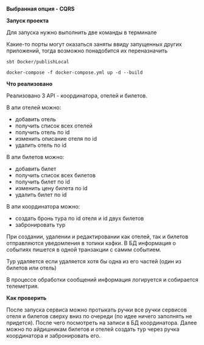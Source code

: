 **Выбранная опция - CQRS**

**Запуск проекта**

Для запуска нужно выполнить две команды в терминале

Какие-то порты могут оказаться заняты ввиду запущенных других приложений,
тогда возможно понадобится их переназначить

``sbt Docker/publishLocal``

``docker-compose -f docker-compose.yml up -d --build``

**Что реализовано**

Реализовано 3 API - координатора, отелей и билетов.

В апи отелей можно:

- добавить отель
- получить список всех отелей
- получить отель по id
- изменить описание отеля по id
- удалить отель по id

В апи билетов можно:
- добавить билет
- получить список всех билетов
- получить билет по id
- изменить цену билета по id
- удалить билет по id

В апи координатора можно:
- создать бронь тура по id отеля и id двух билетов
- забронировать тур

При создании, удалении и редактировании как отелей, 
так и билетов отправляются уведомления в топики кафки. 
В БД информация о событиях пишется в одной транзакции с самим событием.

Тур удаляется если удаляется хотя бы одна из его частей (один из билетов или отель)

В процессе обработки сообщений информация логируется и собирается телеметрия.

**Как проверить**

После запуска сервиса можно протыкать ручки все ручки сервисов отеля и билетов сверху вниз 
по очереди (по идее ничего заполнять не придется). После чего посмотреть на записи в БД координатора.
Далее можно по айдишникам билетов и отелей создать тур через ручка координатора и забронировать его. 
